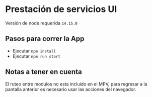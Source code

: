 # Prestación de servicios UI
Versión de node requerida `14.15.0`

## Pasos para correr la App
 - Ejecutar `npm install`
 - Ejecutar `npm run start`

## Notas a tener en cuenta
El ruteo entre modulos no esta incluido en el MPV, para regresar a la pantalla anterior es necesario usar las acciones del navegador.
